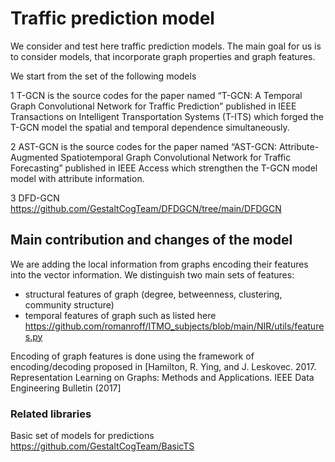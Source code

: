 # Traffic prediction model
We consider and test here traffic prediction models.
The main goal for us is to consider models, that incorporate graph properties and graph features.


We start from the set of the following models

1 T-GCN is the source codes for the paper named “T-GCN: A Temporal Graph Convolutional Network for Traffic Prediction” published in IEEE Transactions on Intelligent Transportation Systems (T-ITS) which forged the T-GCN model the spatial and temporal dependence simultaneously.

2 AST-GCN is the source codes for the paper named “AST-GCN: Attribute-Augmented Spatiotemporal Graph Convolutional Network for Traffic Forecasting” published in IEEE Access which strengthen the T-GCN model model with attribute information.

3 DFD-GCN https://github.com/GestaltCogTeam/DFDGCN/tree/main/DFDGCN 

## Main contribution and changes of the model 

We are adding the local information from graphs encoding their features into the vector information.
We distinguish two main sets of features:
- structural features of graph (degree, betweenness, clustering, community structure) 
- temporal features of graph such as listed here https://github.com/romanroff/ITMO_subjects/blob/main/NIR/utils/features.py 

Encoding of graph features is done using the framework of encoding/decoding proposed in [Hamilton, R. Ying, and J. Leskovec. 2017. Representation Learning on Graphs: Methods and Applications. IEEE Data Engineering Bulletin (2017]

### Related libraries
Basic set of models for predictions 
https://github.com/GestaltCogTeam/BasicTS 
